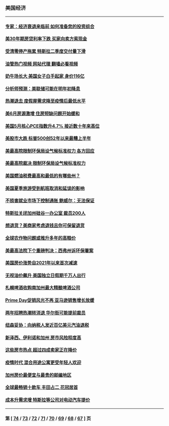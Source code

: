 ### 美国经济
---
#### [专家：经济衰退来临前 如何准备您的投资组合](../../pages/ncid1078158/n13772364.md?07030845) 
#### [美30年期房贷利率下跌 买家向卖方索现金](../../pages/ncid1078158/n13772295.md?07030845) 
#### [受清零停产拖累 特斯拉二季度交付量下滑](../../pages/ncid1078158/n13772234.md?07030845) 
#### [油管热门视频 网站代理 翻墙必看视频](http://209.222.30.114:81/youtube.html?07030845)
#### [奶牛场长大 美国女子白手起家 身价116亿](../../pages/ncid1078158/n13770994.md?07030845) 
#### [分析师预测：美联储可能在明年初降息](../../pages/ncid1078158/n13772057.md?07030845) 
#### [热潮退去 度假屋需求降至疫情后最低水平](../../pages/ncid1078158/n13771913.md?07030845) 
#### [美6月房源激增 住房短缺问题开始缓和](../../pages/ncid1078158/n13771588.md?07030845) 
#### [美国5月核心PCE指数升4.7% 接近数十年来高位](../../pages/ncid1078158/n13770992.md?07030845) 
#### [美股市大跌 标普500创52年以来最糟上半年](../../pages/ncid1078158/n13770988.md?07030845) 
#### [美最高院限制环保局设气候标准权力 各方回应](../../pages/ncid1078158/n13770901.md?07030845) 
#### [美最高院裁决 限制环保局设气候标准权力](../../pages/ncid1078158/n13770868.md?07030845) 
#### [美国燃油税费最高和最低的有哪些州？](../../pages/ncid1078158/n13770341.md?07030845) 
#### [美国夏季旅游受到航班取消和延误的影响](../../pages/ncid1078158/n13770276.md?07030845) 
#### [不损害就业市场下控制通胀 鲍威尔：无法保证](../../pages/ncid1078158/n13770190.md?07030845) 
#### [特斯拉关闭加州硅谷一办公室 裁员200人](../../pages/ncid1078158/n13770149.md?07030845) 
#### [想退货？美商家考虑退钱且你可保留退货](../../pages/ncid1078158/n13769661.md?07030845) 
#### [全球农作物问题或推升多年的高粮价](../../pages/ncid1078158/n13769592.md?07030845) 
#### [美最高法院下个重磅判决：西弗州诉环保署案](../../pages/ncid1078158/n13769362.md?07030845) 
#### [美国房价涨势自2021年以来首次减速](../../pages/ncid1078158/n13769511.md?07030845) 
#### [无视油价飙升 美国独立日假期千万人出行](../../pages/ncid1078158/n13769490.md?07030845) 
#### [札幌啤酒收购南加州最大精酿啤酒公司](../../pages/ncid1078158/n13768291.md?07030845) 
#### [Prime Day促销风光不再 亚马逊销售增长放缓](../../pages/ncid1078158/n13768791.md?07030845) 
#### [两年招聘热潮转消退 华尔街可能提前裁员](../../pages/ncid1078158/n13768737.md?07030845) 
#### [纽森妥协：向纳税人发近百亿美元汽油退税](../../pages/ncid1078158/n13768765.md?07030845) 
#### [新泽西、伊利诺和加州 房市风险程度高](../../pages/ncid1078158/n13768427.md?07030845) 
#### [这些房市热点 超过四成卖家正在降价](../../pages/ncid1078158/n13768265.md?07030845) 
#### [疫情时代 混合用途公寓更受年轻人欢迎](../../pages/ncid1078158/n13768248.md?07030845) 
#### [加州房价最便宜与最贵的邮编地区](../../pages/ncid1078158/n13768067.md?07030845) 
#### [全球最畅销十款车 丰田占二 花冠居首](../../pages/ncid1078158/n13763164.md?07030845) 
#### [成本升需求增 特斯拉等公司对电动汽车提价](../../pages/ncid1078158/n13767981.md?07030845) 

---
#### 第 [ [74](./74.md?07030845) / [73](./73.md?07030845) / [72](./72.md?07030845) / [71](./71.md?07030845) / [70](./70.md?07030845) / [69](./69.md?07030845) / [68](./68.md?07030845) / [67](./67.md?07030845) ] 页
